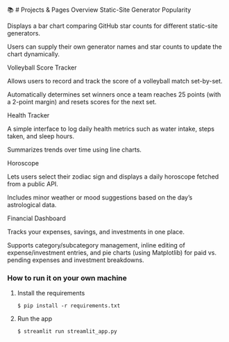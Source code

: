 📚 # Projects & Pages Overview
Static-Site Generator Popularity

Displays a bar chart comparing GitHub star counts for different static-site generators.

Users can supply their own generator names and star counts to update the chart dynamically.

Volleyball Score Tracker

Allows users to record and track the score of a volleyball match set-by-set.

Automatically determines set winners once a team reaches 25 points (with a 2-point margin) and resets scores for the next set.

Health Tracker

A simple interface to log daily health metrics such as water intake, steps taken, and sleep hours.

Summarizes trends over time using line charts.

Horoscope

Lets users select their zodiac sign and displays a daily horoscope fetched from a public API.

Includes minor weather or mood suggestions based on the day’s astrological data.

Financial Dashboard

Tracks your expenses, savings, and investments in one place.

Supports category/subcategory management, inline editing of expense/investment entries, and pie charts (using Matplotlib) for paid vs. pending expenses and investment breakdowns.
### How to run it on your own machine

1. Install the requirements

   ```
   $ pip install -r requirements.txt
   ```

2. Run the app

   ```
   $ streamlit run streamlit_app.py
   ```
